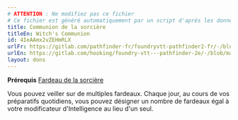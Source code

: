 ```yaml
---
# ATTENTION : Ne modifiez pas ce fichier
# Ce fichier est généré automatiquement par un script d'après les données du module Foundry VTT officiel et de sa traduction
title: Communion de la sorcière
titleEn: Witch's Communion
id: 4IeAAmx2vZEHmRLX
urlFr: https://gitlab.com/pathfinder-fr/foundryvtt-pathfinder2-fr/-/blob/master/data/feats/4IeAAmx2vZEHmRLX.htm
urlEn: https://gitlab.com/hooking/foundry-vtt---pathfinder-2e/-/blob/master/packs/data/feats.db/witch-s-communion.json
layout: dons
---
```

**Prérequis** [Fardeau de la sorcière](fardeau-de-la-sorcière.md)

Vous pouvez veiller sur de multiples fardeaux. Chaque jour, au cours de vos préparatifs quotidiens, vous pouvez désigner un nombre de fardeaux égal à votre modificateur d'Intelligence au lieu d'un seul.
